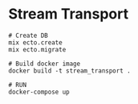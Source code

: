 # Stream Transport

```
# Create DB
mix ecto.create
mix ecto.migrate

# Build docker image
docker build -t stream_transport .

# RUN
docker-compose up
```
